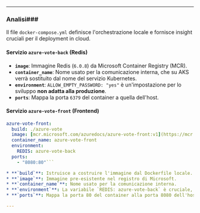 
---

### Analisi###

Il file `docker-compose.yml` definisce l'orchestrazione locale e fornisce insight cruciali per il deployment in cloud.

#### Servizio `azure-vote-back` (Redis)

* **`image`**: Immagine Redis (`6.0.8`) da Microsoft Container Registry (MCR).
* **`container_name`**: Nome usato per la comunicazione interna, che su AKS verrà sostituito dal nome del servizio Kubernetes.
* **`environment`**: `ALLOW_EMPTY_PASSWORD: "yes"` è un'impostazione per lo sviluppo **non adatta alla produzione**.
* **`ports`**: Mappa la porta `6379` del container a quella dell'host.

#### Servizio `azure-vote-front` (Frontend)

```yaml
azure-vote-front:
  build: ./azure-vote
  image: [mcr.microsoft.com/azuredocs/azure-vote-front:v1](https://mcr.microsoft.com/azuredocs/azure-vote-front:v1)
  container_name: azure-vote-front
  environment:
    REDIS: azure-vote-back
  ports:
    - "8080:80"```

* **`build`**: Istruisce a costruire l'immagine dal Dockerfile locale.
* **`image`**: Immagine pre-esistente nel registro di Microsoft.
* **`container_name`**: Nome usato per la comunicazione interna.
* **`environment`**: La variabile `REDIS: azure-vote-back` è cruciale, poiché il frontend utilizza questo nome per connettersi al backend.
* **`ports`**: Mappa la porta 80 del container alla porta 8080 dell'host.

---
